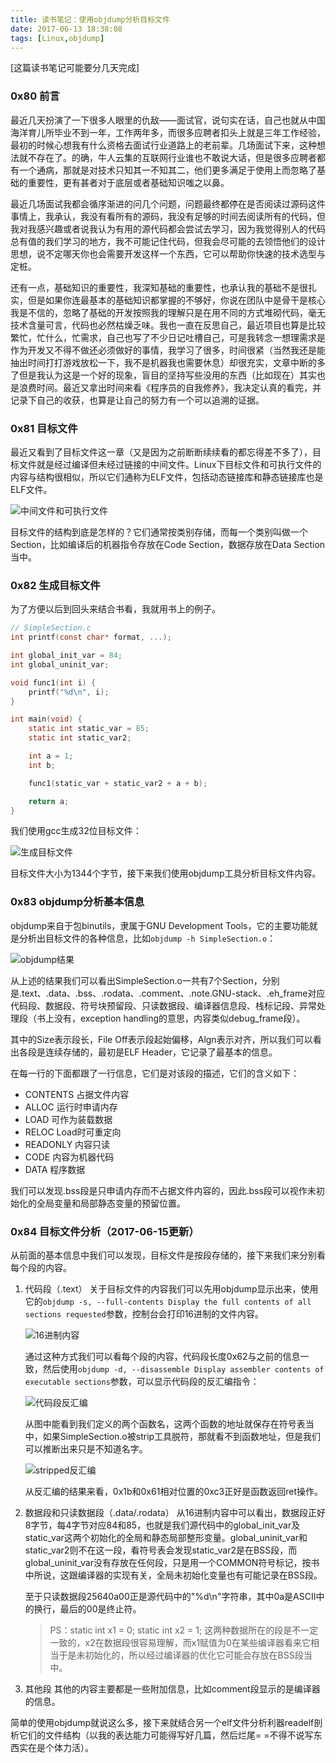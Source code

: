 ```yaml
---
title: 读书笔记：使用objdump分析目标文件
date: 2017-06-13 18:38:08
tags: [Linux,objdump]
---
```


[这篇读书笔记可能要分几天完成]

### 0x80 前言
最近几天扮演了一下很多人眼里的仇敌——面试官，说句实在话，自己也就从中国海洋育儿所毕业不到一年，工作两年多，而很多应聘者扣头上就是三年工作经验，最初的时候心想我有什么资格去面试行业道路上的老前辈。几场面试下来，这种想法就不存在了。的确，牛人云集的互联网行业谁也不敢说大话，但是很多应聘者都有一个通病，那就是对技术只知其一不知其二，他们更多满足于使用上而忽略了基础的重要性，更有甚者对于底层或者基础知识嗤之以鼻。

最近几场面试我都会循序渐进的问几个问题，问题最终都停在是否阅读过源码这件事情上，我承认，我没有看所有的源码，我没有足够的时间去阅读所有的代码，但我对我感兴趣或者说我认为有用的源代码都会尝试去学习，因为我觉得别人的代码总有值的我们学习的地方，我不可能记住代码，但我会尽可能的去领悟他们的设计思想，说不定哪天你也会需要开发这样一个东西，它可以帮助你快速的技术选型与定桩。

还有一点，基础知识的重要性，我深知基础的重要性，也承认我的基础不是很扎实，但是如果你连最基本的基础知识都掌握的不够好，你说在团队中是骨干是核心我是不信的，忽略了基础的开发按照我的理解只是在用不同的方式堆砌代码，毫无技术含量可言，代码也必然枯燥乏味。我也一直在反思自己，最近项目也算是比较繁忙，忙什么，忙需求，自己也写了不少日记吐槽自己，可是我转念一想理需求是作为开发又不得不做还必须做好的事情，我学习了很多，时间很紧（当然我还是能抽出时间打打游戏放松一下，我不是机器我也需要休息）却很充实，文章中断的多了但是我认为这是一个好的现象，盲目的坚持写些没用的东西（比如现在）其实也是浪费时间。最近又拿出时间来看《程序员的自我修养》，我决定认真的看完，并记录下自己的收获，也算是让自己的努力有一个可以追溯的证据。

### 0x81 目标文件
最近又看到了目标文件这一章（又是因为之前断断续续看的都忘得差不多了），目标文件就是经过编译但未经过链接的中间文件。Linux下目标文件和可执行文件的内容与结构很相似，所以它们通称为ELF文件，包括动态链接库和静态链接库也是ELF文件。

![中间文件和可执行文件](/images/2017_06_13_01.png)

目标文件的结构到底是怎样的？它们通常按类别存储，而每一个类别叫做一个Section，比如编译后的机器指令存放在Code Section，数据存放在Data Section当中。

### 0x82 生成目标文件
为了方便以后到回头来结合书看，我就用书上的例子。
```C
// SimpleSection.c
int printf(const char* format, ...);

int global_init_var = 84;
int global_uninit_var;

void func1(int i) {
    printf("%d\n", i);
}

int main(void) {
    static int static_var = 85;
    static int static_var2;

    int a = 1;
    int b;

    func1(static_var + static_var2 + a + b);

    return a;
}

```
我们使用gcc生成32位目标文件：

![生成目标文件](/images/2017_06_13_02.png)

目标文件大小为1344个字节，接下来我们使用objdump工具分析目标文件内容。

### 0x83 objdump分析基本信息
objdump来自于包binutils，隶属于GNU Development Tools，它的主要功能就是分析出目标文件的各种信息，比如`objdump -h SimpleSection.o`：

![objdump结果](/images/2017_06_13_03.png)

从上述的结果我们可以看出SimpleSection.o一共有7个Section，分别是.text、.data、.bss、.rodata、.comment、.note.GNU-stack、.eh_frame对应代码段、数据段、符号块预留段、只读数据段、编译器信息段、栈标记段、异常处理段（书上没有，exception handling的意思，内容类似debug_frame段）。

其中的Size表示段长，File Off表示段起始偏移，Algn表示对齐，所以我们可以看出各段是连续存储的，最初是ELF Header，它记录了最基本的信息。

在每一行的下面都跟了一行信息，它们是对该段的描述，它们的含义如下：
* CONTENTS 占据文件内容
* ALLOC 运行时申请内存
* LOAD 可作为装载数据
* RELOC Load时可重定向
* READONLY 内容只读
* CODE 内容为机器代码
* DATA 程序数据

我们可以发现.bss段是只申请内存而不占据文件内容的，因此.bss段可以视作未初始化的全局变量和局部静态变量的预留位置。

### 0x84 目标文件分析（2017-06-15更新）
从前面的基本信息中我们可以发现，目标文件是按段存储的，接下来我们来分别看每个段的内容。

1. 代码段（.text）
    关于目标文件的内容我们可以先用objdump显示出来，使用它的`objdump -s, --full-contents Display the full contents of all sections requested`参数，控制台会打印16进制的文件内容。

    ![16进制内容](/images/2017_06_15_01.png)

    通过这种方式我们可以看每个段的内容，代码段长度0x62与之前的信息一致，然后使用`objdump -d, --disassemble Display assembler contents of executable sections`参数，可以显示代码段的反汇编指令：

    ![代码段反汇编](/images/2017_06_15_02.png)

    从图中能看到我们定义的两个函数名，这两个函数的地址就保存在符号表当中，如果SimpleSection.o被strip工具脱符，那就看不到函数地址，但是我们可以推断出来只是不知道名字。

    ![stripped反汇编](/images/2017_06_15_03.png)

    从反汇编的结果来看，0x1b和0x61相对位置的0xc3正好是函数返回ret操作。

2. 数据段和只读数据段（.data/.rodata）
    从16进制内容中可以看出，数据段正好8字节，每4字节对应84和85，也就是我们源代码中的global_init_var及static_var这两个初始化的全局和静态局部整形变量。global_uninit_var和static_var2则不在这一段，看符号表会发现static_var2是在BSS段，而global_uninit_var没有存放在任何段，只是用一个COMMON符号标记，按书中所说，这跟编译器的实现有关，全局未初始化变量也有可能记录在BSS段。

    至于只读数据段25640a00正是源代码中的"%d\n"字符串，其中0a是ASCII中的换行，最后的00是终止符。

    > PS：static int x1 = 0; static int x2 = 1;
    这两种数据所在的段是不一定一致的，x2在数据段很容易理解，而x1赋值为0在某些编译器看来它相当于是未初始化的，所以经过编译器的优化它可能会存放在BSS段当中。

3. 其他段
    其他的内容主要都是一些附加信息，比如comment段显示的是编译器的信息。

简单的使用objdump就说这么多，接下来就结合另一个elf文件分析利器readelf剖析它们的文件结构（以我的表达能力可能得写好几篇，然后烂尾= =不得不说写东西实在是个体力活）。
